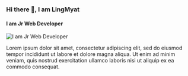 ### Hi there 👋, I am LingMyat
#### I am Jr Web Developer  
![I am Jr Web Developer  ](https://welcon.kocca.kr/cmm/getImage.do?atchFileId=FILE_436e144d-7e98-43ff-a14f-4ec883ef52af&amp;fileSn=1&amp;thumb=)

Lorem ipsum dolor sit amet, consectetur adipiscing elit, sed do eiusmod tempor incididunt ut labore et dolore magna aliqua. Ut enim ad minim veniam, quis nostrud exercitation ullamco laboris nisi ut aliquip ex ea commodo consequat. 

